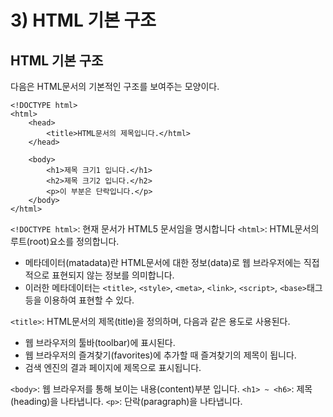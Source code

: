 # 3) HTML 기본 구조

## HTML 기본 구조
다음은 HTML문서의 기본적인 구조를 보여주는 모양이다.
```
<!DOCTYPE html>
<html>
    <head>
        <title>HTML문서의 제목입니다.</html>
    </head>

    <body>
        <h1>제목 크기1 입니다.</h1>
        <h2>제목 크기2 입니다.</h2>
        <p>이 부분은 단락입니다.</p>
    </body>
</html>
```
`<!DOCTYPE html>`: 현재 문서가 HTML5 문서임을 명시합니다
`<html>`: HTML문서의 루트(root)요소를 정의합니다.
- 메타데이터(matadata)란 HTML문서에 대한 정보(data)로 웹 브라우저에는 직접적으로 표현되지 않는 정보를 의미합니다.
- 이러한 메타데이터는 `<title>`, `<style>`, `<meta>`, `<link>`, `<script>`, `<base>`태그 등을 이용하여 표현할 수 있다.

`<title>`: HTML문서의 제목(title)을 정의하며, 다음과 같은 용도로 사용된다.
- 웹 브라우저의 툴바(toolbar)에 표시된다.
- 웹 브라우저의 즐겨찾기(favorites)에 추가할 때 즐겨찾기의 제목이 됩니다.
- 검색 엔진의 결과 페이지에 제목으로 표시됩니다.

`<body>`: 웹 브라우저를 통해 보이는 내용(content)부분 입니다.
`<h1> ~ <h6>`: 제목(heading)을 나타냅니다.
`<p>`: 단락(paragraph)을 나타냅니다.
